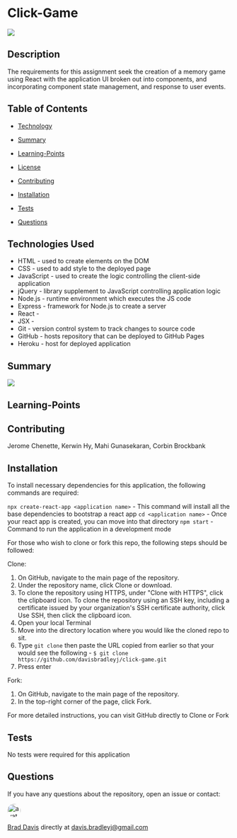 # Click-Game

[<img src="https://img.shields.io/badge/License-MIT-blue.svg">](https://opensource.org/licenses/MIT) 

## Description

The requirements for this assignment seek the creation of a memory game using React with the application UI broken out into components, and incorporating component state management, and response to user events.


## Table of Contents

  * [Technology](#Technology)

  * [Summary](#Summary)

  * [Learning-Points](#Learning-Points)
  
  * [License](#License)
  
  * [Contributing](#Contributing)
  
  * [Installation](#Installation)
  
  * [Tests](#Tests)
  
  * [Questions](#Questions)

## Technologies Used
- HTML - used to create elements on the DOM
- CSS - used to add style to the deployed page
- JavaScript - used to create the logic controlling the client-side application
- jQuery - library supplement to JavaScript controlling application logic
- Node.js - runtime environment which executes the JS code
- Express - framework for Node.js to create a server
- React -
- JSX - 
- Git - version control system to track changes to source code
- GitHub - hosts repository that can be deployed to GitHub Pages
- Heroku - host for deployed application

## Summary


<img src="https://github.com/davisbradleyj/workout-tracker/blob/master/workout_tracker.gif">

## Learning-Points



## Contributing

Jerome Chenette, Kerwin Hy, Mahi Gunasekaran, Corbin Brockbank

## Installation

To install necessary dependencies for this application, the following commands are required:

`npx create-react-app <application name>` - This command will install all the base dependencies to bootstrap a react app
`cd <application name>` - Once your react app is created, you can move into that directory
`npm start` - Command to run the application in a development mode

For those who wish to clone or fork this repo, the following steps should be followed:

Clone:
1) On GitHub, navigate to the main page of the repository.
2) Under the repository name, click Clone or download.
3) To clone the repository using HTTPS, under "Clone with HTTPS", click the clipboard icon. To clone the repository using an SSH key, including a certificate issued by your organization's SSH certificate authority, click Use SSH, then click the clipboard icon.
4) Open your local Terminal
5) Move into the directory location where you would like the cloned repo to sit.
6) Type `git clone` then paste the URL copied from earlier so that your would see the following - `$ git clone https://github.com/davisbradleyj/click-game.git`
7) Press enter

Fork:
1) On GitHub, navigate to the main page of the repository.
2) In the top-right corner of the page, click Fork.

For more detailed instructions, you can visit GitHub directly to <a herf="https://help.github.com/en/github/creating-cloning-and-archiving-repositories/cloning-a-repository">Clone</a> or <a herf="https://help.github.com/en/github/getting-started-with-github/fork-a-repo">Fork</a>

## Tests

No tests were required for this application

## Questions

If you have any questions about the repository, open an issue or contact:

<img src="https://avatars3.githubusercontent.com/u/61176147?v=4" alt="avatar" style="border-radius: 16px" width="30">

[Brad Davis](https://github.com/davisbradleyj) directly at davis.bradleyj@gmail.com
